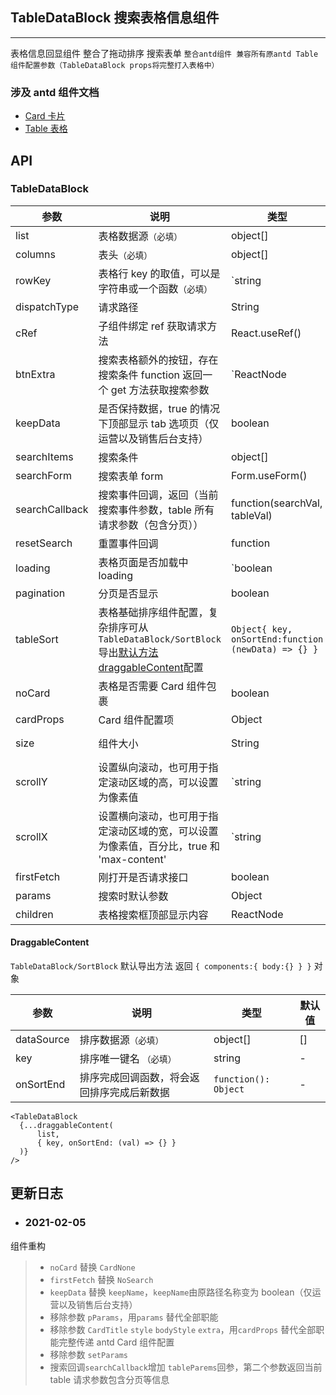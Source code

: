 ## TableDataBlock 搜索表格信息组件

---

表格信息回显组件 整合了拖动排序 搜索表单 `整合antd组件 兼容所有原antd Table组件配置参数（TableDataBlock props将完整打入表格中）`

### 涉及 antd 组件文档

- [Card 卡片](https://ant.design/components/card-cn/)
- [Table 表格](https://ant.design/components/table-cn/)

## API

### TableDataBlock

| 参数 | 说明 | 类型 | 默认值 |
| --- | --- | --- | --- |
| list | 表格数据源`（必填）` | object[] | [] |
| columns | 表头`（必填）` | object[] | - |
| rowKey | 表格行 key 的取值，可以是字符串或一个函数`（必填）` | `string | function(record): string` | - |
| dispatchType | 请求路径 | String | - |
| cRef | 子组件绑定 ref 获取请求方法 | React.useRef() | - |
| btnExtra | 搜索表格额外的按钮，存在搜索条件 function 返回一个 get 方法获取搜索参数 | `ReactNode | function({ get: function() => nowData })` | - |
| keepData | 是否保持数据，true 的情况下顶部显示 tab 选项页（仅运营以及销售后台支持） | boolean | false |
| searchItems | 搜索条件 | object[] | - |
| searchForm | 搜索表单 form | Form.useForm() | - |
| searchCallback | 搜索事件回调，返回（当前搜索事件参数，table 所有请求参数（包含分页）） | function(searchVal, tableVal) | - |
| resetSearch | 重置事件回调 | function | - |
| loading | 表格页面是否加载中 loading | `boolean | object (更多)` | false |
| pagination | 分页是否显示 | boolean | true |
| tableSort | 表格基础排序组件配置，复杂排序可从`TableDataBlock/SortBlock`导出<a href="#DraggableContent">默认方法 draggableContent</a>配置 | `Object{ key, onSortEnd:function (newData) => {} }` | - |
| noCard | 表格是否需要 Card 组件包裹 | boolean | true |
| cardProps | Card 组件配置项 | Object | {} |
| size | 组件大小 | String | small default middle |
| scrollY | 设置纵向滚动，也可用于指定滚动区域的高，可以设置为像素值 | `string | number` | - |
| scrollX | 设置横向滚动，也可用于指定滚动区域的宽，可以设置为像素值，百分比，true 和 'max-content' | `string | number | true | max-content` | - |
| firstFetch | 刚打开是否请求接口 | boolean | true |
| params | 搜索时默认参数 | Object | {} |
| children | 表格搜索框顶部显示内容 | ReactNode | - |

<span id="DraggableContent"><h4>DraggableContent</h4></span>

`TableDataBlock/SortBlock` 默认导出方法 返回 `{ components:{ body:{} } }` 对象

| 参数       | 说明                                       | 类型                 | 默认值 |
| ---------- | ------------------------------------------ | -------------------- | ------ |
| dataSource | 排序数据源`（必填）`                       | object[]             | []     |
| key        | 排序唯一键名 `（必填）`                    | string               | -      |
| onSortEnd  | 排序完成回调函数，将会返回排序完成后新数据 | `function(): Object` | -      |

```
<TableDataBlock
  {...draggableContent(
      list,
      { key, onSortEnd: (val) => {} }
  )}
/>
```

## 更新日志

- ### 2021-02-05

组件重构

> - `noCard` 替换 `CardNone`
> - `firstFetch` 替换 `NoSearch`
> - `keepData` 替换 `keepName`，`keepName`由原路径名称变为 boolean（仅运营以及销售后台支持）
> - 移除参数 `pParams`，用`params` 替代全部职能
> - 移除参数 `CardTitle` `style` `bodyStyle` `extra`，用`cardProps` 替代全部职能完整传递 antd Card 组件配置
> - 移除参数 `setParams`
> - 搜索回调`searchCallback`增加 `tableParems`回参，第二个参数返回当前 table 请求参数包含分页等信息
